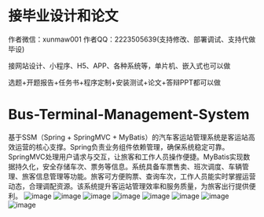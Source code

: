 # 接毕业设计和论文
作者微信：xunmaw001  作者QQ：2223505639(支持修改、部署调试、支持代做毕设)

接网站设计、小程序、H5、APP、各种系统等，单片机、嵌入式也可以做

选题+开题报告+任务书+程序定制+安装测试+论文+答辩PPT都可以做
# Bus-Terminal-Management-System
基于SSM（Spring + SpringMVC + MyBatis）的汽车客运站管理系统是客运站高效运营的核心支撑。Spring负责业务组件依赖管理，确保系统稳定可靠。SpringMVC处理用户请求与交互，让旅客和工作人员操作便捷。MyBatis实现数据持久化，安全存储车次、票务等信息。系统具备车票售卖、班次调度、车辆管理、旅客信息管理等功能。旅客可方便购票、查询车次，工作人员能实时掌握运营动态，合理调配资源。该系统提升客运站管理效率和服务质量，为旅客出行提供便利。
![image](https://github.com/user-attachments/assets/76320d1f-cbfc-4075-ac4f-374dd25d12f2)
![image](https://github.com/user-attachments/assets/56af3e4e-b01a-4fb5-8099-7cdb19b211a5)
![image](https://github.com/user-attachments/assets/65cfc95f-a3f9-48f2-90e8-3ffa3f55098b)
![image](https://github.com/user-attachments/assets/8eecf14e-2856-43ce-adab-88161fc65a2c)
![image](https://github.com/user-attachments/assets/bb76650a-d4d8-4eec-b5fb-7e7f92d1f896)
![image](https://github.com/user-attachments/assets/93c9692d-30d7-400d-a939-11a8d53bcf59)
![image](https://github.com/user-attachments/assets/f126477b-5a5f-4680-9b7f-4e632711036b)
![image](https://github.com/user-attachments/assets/3100ce11-3a33-4eef-89bf-9d096d3d7da0)
